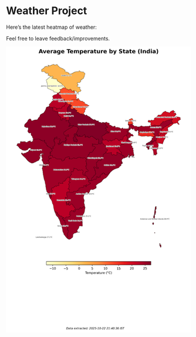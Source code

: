 # Weather Project

Here’s the latest heatmap of weather:

Feel free to leave feedback/improvements.

![India Heatmap](docs/assets/india_heatmap.png?v=F901FE)
